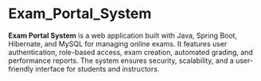 
# Exam_Portal_System
**Exam Portal System** is a web application built with Java, Spring Boot, Hibernate, and MySQL for managing online exams. It features user authentication, role-based access, exam creation, automated grading, and performance reports. The system ensures security, scalability, and a user-friendly interface for students and instructors.





